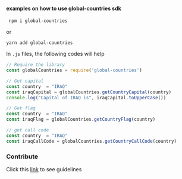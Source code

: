 #### examples on how to use global-countries sdk

```
 npm i global-countries
```
or

```terminal
yarn add global-countries
```

In `.js` files, the following codes will help

```js
// Require the library
const globalCountries = require('global-countries')
```

```js
// Get capital
const country  = "IRAQ"
const iraqCapital = globalCountries.getCountryCapital(country)
console.log("Capital of IRAQ is", iraqCapital.toUpperCase())
```

```js
// Get flag
const country  = "IRAQ"
const iraqFlag = globalCountries.getCountryFlag(country)
```

```js
// get call code
const country  = "IRAQ"
const iraqCallCode = globalCountries.getCountryCallCode(country)
```

### Contribute
Click this [link](./contributing.md) to see guidelines